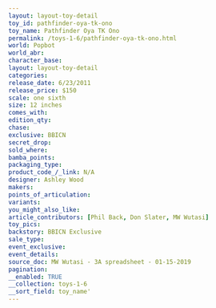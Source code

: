 ```yaml
---
layout: layout-toy-detail 
toy_id: pathfinder-oya-tk-ono
toy_name: Pathfinder Oya TK Ono
permalink: /toys-1-6/pathfinder-oya-tk-ono.html
world: Popbot
world_abr: 
character_base: 
layout: layout-toy-detail
categories: 
release_date: 6/23/2011
release_price: $150 
scale: one sixth
size: 12 inches
comes_with: 
edition_qty: 
chase: 
exclusive: BBICN
secret_drop: 
sold_where: 
bamba_points: 
packaging_type: 
product_code_/_link: N/A
designer: Ashley Wood
makers: 
points_of_articulation: 
variants: 
you_might_also_like: 
article_contributors: [Phil Back, Don Slater, MW Wutasi]
toy_pics: 
backstory: BBICN Exclusive
sale_type: 
event_exclusive: 
event_details: 
source_doc: MW Wutasi - 3A spreadsheet - 01-15-2019
pagination: 
__enabled: TRUE
__collection: toys-1-6
__sort_field: toy_name'
---
```

